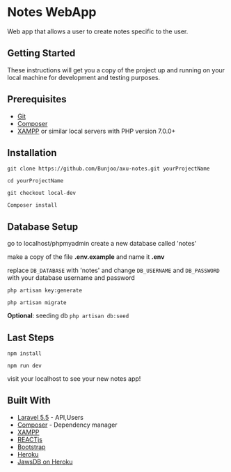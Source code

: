 # Notes WebApp

Web app that allows a user to create notes specific to the user.

## Getting Started

These instructions will get you a copy of the project up and running on your local machine for development and testing purposes.

## Prerequisites

* [Git](https://git-scm.com/downloads)
* [Composer](https://getcomposer.org/download/)
* [XAMPP](https://www.apachefriends.org/index.html) or similar local servers with PHP version 7.0.0+


## Installation

```
git clone https://github.com/Bunjoo/axu-notes.git yourProjectName
```

```
cd yourProjectName
```

```
git checkout local-dev
```

```
Composer install
```

## Database Setup

go to localhost/phpmyadmin create a new database called 'notes'

make a copy of the file **.env.example** and name it **.env**

replace `DB_DATABASE` with 'notes' and change `DB_USERNAME` and `DB_PASSWORD` with your database username and password

```
php artisan key:generate
```

```
php artisan migrate
```

**Optional**: seeding db `php artisan db:seed`

## Last Steps

```
npm install
```

```
npm run dev
```

visit your localhost to see your new notes app!

## Built With

* [Laravel 5.5](https://laravel.com/) - API,Users
* [Composer](https://getcomposer.org/) - Dependency manager
* [XAMPP](https://www.apachefriends.org/index.html)
* [REACTjs](https://reactjs.org/)
* [Bootstrap](https://getbootstrap.com/)
* [Heroku](http://herokuapp.com/)
* [JawsDB on Heroku](https://elements.heroku.com/addons/jawsdb-maria)
